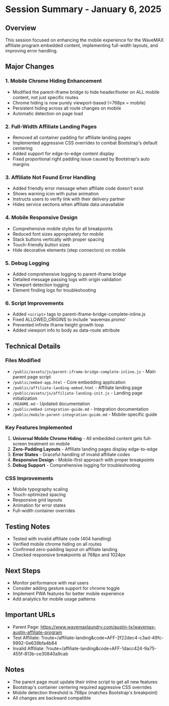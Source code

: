 # Session Summary - January 6, 2025

## Overview
This session focused on enhancing the mobile experience for the WaveMAX affiliate program embedded content, implementing full-width layouts, and improving error handling.

## Major Changes

### 1. Mobile Chrome Hiding Enhancement
- Modified the parent-iframe bridge to hide header/footer on ALL mobile content, not just specific routes
- Chrome hiding is now purely viewport-based (<768px = mobile)
- Persistent hiding across all route changes on mobile
- Automatic detection on page load

### 2. Full-Width Affiliate Landing Pages
- Removed all container padding for affiliate landing pages
- Implemented aggressive CSS overrides to combat Bootstrap's default centering
- Added support for edge-to-edge content display
- Fixed proportional right padding issue caused by Bootstrap's auto margins

### 3. Affiliate Not Found Error Handling
- Added friendly error message when affiliate code doesn't exist
- Shows warning icon with pulse animation
- Instructs users to verify link with their delivery partner
- Hides service sections when affiliate data unavailable

### 4. Mobile Responsive Design
- Comprehensive mobile styles for all breakpoints
- Reduced font sizes appropriately for mobile
- Stack buttons vertically with proper spacing
- Touch-friendly button sizes
- Hide decorative elements (step connectors) on mobile

### 5. Debug Logging
- Added comprehensive logging to parent-iframe bridge
- Detailed message passing logs with origin validation
- Viewport detection logging
- Element finding logs for troubleshooting

### 6. Script Improvements
- Added `<script>` tags to parent-iframe-bridge-complete-inline.js
- Fixed ALLOWED_ORIGINS to include 'wavemax.promo'
- Prevented infinite iframe height growth loop
- Added viewport info to body as data-route attribute

## Technical Details

### Files Modified
- `/public/assets/js/parent-iframe-bridge-complete-inline.js` - Main parent page script
- `/public/embed-app.html` - Core embedding application
- `/public/affiliate-landing-embed.html` - Affiliate landing page
- `/public/assets/js/affiliate-landing-init.js` - Landing page initialization
- `/README.md` - Updated documentation
- `/public/embed-integration-guide.md` - Integration documentation
- `/public/mobile-parent-integration-guide.md` - Mobile-specific guide

### Key Features Implemented
1. **Universal Mobile Chrome Hiding** - All embedded content gets full-screen treatment on mobile
2. **Zero-Padding Layouts** - Affiliate landing pages display edge-to-edge
3. **Error States** - Graceful handling of invalid affiliate codes
4. **Responsive Design** - Mobile-first approach with proper breakpoints
5. **Debug Support** - Comprehensive logging for troubleshooting

### CSS Improvements
- Mobile typography scaling
- Touch-optimized spacing
- Responsive grid layouts
- Animation for error states
- Full-width container overrides

## Testing Notes
- Tested with invalid affiliate code (404 handling)
- Verified mobile chrome hiding on all routes
- Confirmed zero-padding layout on affiliate landing
- Checked responsive breakpoints at 768px and 1024px

## Next Steps
- Monitor performance with real users
- Consider adding gesture support for chrome toggle
- Implement PWA features for better mobile experience
- Add analytics for mobile usage patterns

## Important URLs
- Parent Page: https://www.wavemaxlaundry.com/austin-tx/wavemax-austin-affiliate-program
- Test Affiliate: ?route=/affiliate-landing&code=AFF-2f22dec4-c3ad-49fc-9992-0e639bfa4b84
- Invalid Affiliate: ?route=/affiliate-landing&code=AFF-1dacc424-9a75-455f-813b-ce30840a9cab

## Notes
- The parent page must update their inline script to get all new features
- Bootstrap's container centering required aggressive CSS overrides
- Mobile detection threshold is 768px (matches Bootstrap's breakpoint)
- All changes are backward compatible